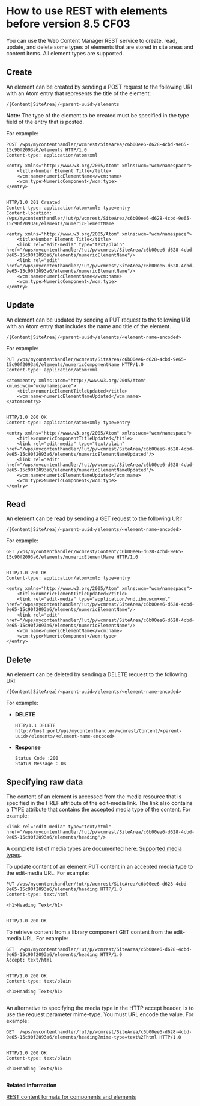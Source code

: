 # How to use REST with elements before version 8.5 CF03

You can use the Web Content Manager REST service to create, read, update, and delete some types of elements that are stored in site areas and content items. All element types are supported.

## Create

An element can be created by sending a POST request to the following URI with an Atom entry that represents the title of the element:

```
/[Content|SiteArea]/<parent-uuid>/elements
```

**Note:** The type of the element to be created must be specified in the type field of the entry that is posted.

For example:

```
POST /wps/mycontenthandler/wcmrest/SiteArea/c6b00ee6-d628-4cbd-9e65-15c90f2093a6/elements HTTP/1.0
Content-type: application/atom+xml

<entry xmlns="http://www.w3.org/2005/Atom" xmlns:wcm="wcm/namespace">
    <title>Number Element Title</title>
    <wcm:name>numericElementName</wcm:name>
    <wcm:type>NumericComponent</wcm:type>
</entry>


HTTP/1.0 201 Created
Content-type: application/atom+xml; type=entry
Content-location: /wps/mycontenthandler/!ut/p/wcmrest/SiteArea/c6b00ee6-d628-4cbd-9e65-15c90f2093a6/elements/numericElementName

<entry xmlns="http://www.w3.org/2005/Atom" xmlns:wcm="wcm/namespace">
    <title>Number Element Title</title>
    <link rel="edit-media" type="text/plain" href="/wps/mycontenthandler/!ut/p/wcmrest/SiteArea/c6b00ee6-d628-4cbd-9e65-15c90f2093a6/elements/numericElementName"/>
    <link rel="edit" href="/wps/mycontenthandler/!ut/p/wcmrest/SiteArea/c6b00ee6-d628-4cbd-9e65-15c90f2093a6/elements/numericElementName"/>
    <wcm:name>numericElementName</wcm:name>
    <wcm:type>NumericComponent</wcm:type>
</entry>
```

## Update

An element can be updated by sending a PUT request to the following URI with an Atom entry that includes the name and title of the element.

```
/[Content|SiteArea]/<parent-uuid>/elements/<element-name-encoded>
```

For example:

```
PUT /wps/mycontenthandler/wcmrest/SiteArea/c6b00ee6-d628-4cbd-9e65-15c90f2093a6/elements/numericComponentName HTTP/1.0
Content-type: application/atom+xml

<atom:entry xmlns:atom="http://www.w3.org/2005/Atom" xmlns:wcm="wcm/namespace">
    <title>numericElementTitleUpdated</title>
    <wcm:name>numericElementNameUpdated</wcm:name>
</atom:entry>


HTTP/1.0 200 OK
Content-type: application/atom+xml; type=entry

<entry xmlns="http://www.w3.org/2005/Atom" xmlns:wcm="wcm/namespace">
    <title>numericComponentTitleUpdated</title>
    <link rel="edit-media" type="text/plain" href="/wps/mycontenthandler/!ut/p/wcmrest/SiteArea/c6b00ee6-d628-4cbd-9e65-15c90f2093a6/elements/numericElementNameUpdated"/>
    <link rel="edit" href="/wps/mycontenthandler/!ut/p/wcmrest/SiteArea/c6b00ee6-d628-4cbd-9e65-15c90f2093a6/elements/numericElementNameUpdated"/>
    <wcm:name>numericElementNameUpdated</wcm:name>
    <wcm:type>NumericComponent</wcm:type>
</entry>
```

## Read

An element can be read by sending a GET request to the following URI:

```
/[Content|SiteArea]/<parent-uuid>/elements/<element-name-encoded>
```

For example:

```
GET /wps/mycontenthandler/wcmrest/Content/c6b00ee6-d628-4cbd-9e65-15c90f2093a6/elements/numericElementName HTTP/1.0


HTTP/1.0 200 OK
Content-type: application/atom+xml; type=entry

<entry xmlns="http://www.w3.org/2005/Atom" xmlns:wcm="wcm/namespace">
    <title>numericElementTitleUpdated</title>
    <link rel="edit-media" type="application/vnd.ibm.wcm+xml" href="/wps/mycontenthandler/!ut/p/wcmrest/SiteArea/c6b00ee6-d628-4cbd-9e65-15c90f2093a6/elements/numericElementName"/>
    <link rel="edit" href="/wps/mycontenthandler/!ut/p/wcmrest/SiteArea/c6b00ee6-d628-4cbd-9e65-15c90f2093a6/elements/numericElementName"/>
    <wcm:name>numericElementName</wcm:name>
    <wcm:type>NumericComponent</wcm:type>
</entry>
```

## Delete

An element can be deleted by sending a DELETE request to the following URI:

```
/[Content|SiteArea]/<parent-uuid>/elements/<element-name-encoded>
```

For example:

-   **DELETE**

    ```
    HTTP/1.1 DELETE
    http://host:port/wps/mycontenthandler/wcmrest/Content/<parent-uuid>/elements/<element-name-encoded>
    ```

-   **Response**

    ```
    Status Code :200
    Status Message : OK
    ```


## Specifying raw data

The content of an element is accessed from the media resource that is specified in the HREF attribute of the edit-media link. The link also contains a TYPE attribute that contains the accepted media type of the content. For example:

```
<link rel="edit-media" type="text/html" 
href="/wps/mycontenthandler/!ut/p/wcmrest/SiteArea/c6b00ee6-d628-4cbd-9e65-15c90f2093a6/elements/heading"/>
```

A complete list of media types are documented here: [Supported media types](wcm_rest_media_types.md).

To update content of an element PUT content in an accepted media type to the edit-media URL. For example:

```
PUT /wps/mycontenthandler/!ut/p/wcmrest/SiteArea/c6b00ee6-d628-4cbd-9e65-15c90f2093a6/elements/heading HTTP/1.0
Content-type: text/html

<h1>Heading Text</h1>


HTTP/1.0 200 OK
```

To retrieve content from a library component GET content from the edit-media URL. For example:

```
GET  /wps/mycontenthandler/!ut/p/wcmrest/SiteArea/c6b00ee6-d628-4cbd-9e65-15c90f2093a6/elements/heading HTTP/1.0
Accept: text/html


HTTP/1.0 200 OK
Content-type: text/plain

<h1>Heading Text</h1>


```

An alternative to specifying the media type in the HTTP accept header, is to use the request parameter mime-type. You must URL encode the value. For example:

```
GET  /wps/mycontenthandler/!ut/p/wcmrest/SiteArea/c6b00ee6-d628-4cbd-9e65-15c90f2093a6/elements/heading?mime-type=text%2Fhtml HTTP/1.0


HTTP/1.0 200 OK
Content-type: text/plain

<h1>Heading Text</h1>


```


**Related information**  


[REST content formats for components and elements](../wcm/wcm_rest_content_formats.md)

